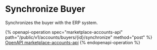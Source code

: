 # Synchronize Buyer

Synchronizes the buyer with the ERP system.

{% openapi-operation spec="marketplace-accounts-api" path="/public/v1/accounts/buyers/{id}/synchronize" method="post" %}
[OpenAPI marketplace-accounts-api](https://api.platform.softwareone.com/public/v1/accounts/openapi.json)
{% endopenapi-operation %}
